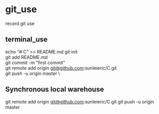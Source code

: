 # git_use
record git use

## terminal_use
echo "# C" >> README.md
git init\
git add README.md \
git commit -m "first commit" \
git remote add origin git@github.com:sunleieric/C.git \
git push -u origin master \
## Synchronous local warehouse
git remote add origin git@github.com:sunleieric/C.git
git push -u origin master
